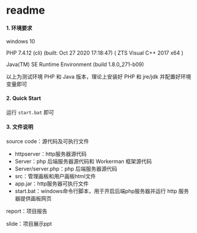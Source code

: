# readme

#### 1. 环境要求

windows 10

PHP 7.4.12 (cli) (built: Oct 27 2020 17:18:47) ( ZTS Visual C++ 2017 x64 )

Java(TM) SE Runtime Environment (build 1.8.0_271-b09)

以上为测试环境 PHP 和 Java 版本，理论上安装好 PHP 和 jre/jdk 并配置好环境变量即可

#### 2. Quick Start

运行 `start.bat` 即可

#### 3. 文件说明

source code：源代码及可执行文件

- httpserver：http服务器源代码
- Server：php 后端服务器源代码和 Workerman 框架源代码
- Server/server.php：php 后端服务器源代码
- src：管理画板和用户画板html文件
- app.jar：http服务器可执行文件
- start.bat：windows命令行脚本，用于开启后端php服务器并运行 http 服务器提供画板网页

report：项目报告

slide：项目展示ppt

